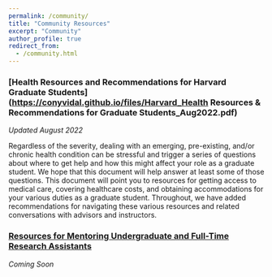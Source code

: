 ```yaml
---
permalink: /community/
title: "Community Resources"
excerpt: "Community"
author_profile: true
redirect_from: 
  - /community.html
---
```



### [Health Resources and Recommendations for Harvard Graduate Students](https://conyvidal.github.io/files/Harvard_Health Resources & Recommendations for Graduate Students_Aug2022.pdf)
*Updated August 2022*

Regardless of the severity, dealing with an emerging, pre-existing, and/or chronic health condition can be stressful and trigger a series of questions about where to get help and how this might affect your role as a graduate student. We hope that this document will help answer at least some of those questions. This document will point you to resources for getting access to medical care, covering healthcare costs, and obtaining accommodations for your various duties as a graduate student. Throughout, we have added recommendations for navigating these various resources and related conversations with advisors and instructors.


### [Resources for Mentoring Undergraduate and Full-Time Research Assistants]()
*Coming Soon*
